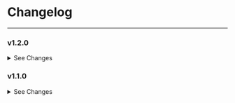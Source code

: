 # Changelog

---

### v1.2.0

<details><summary>See Changes</summary>

- Add support for customising time display format globally, in timeline, and in the tooltip.
  Customisation is now available for:
  - 12-hour or 24-hour time format
  - Padding hours (e.g. 5:00/05:00)
  - Showing AM/PM
  - Showing/hiding minutes (e.g. 5PM/5:00PM)

_Thanks to [@gandhiarpit](https://github.com/gandhiarpit) for suggesting these improvements!_

</details>

### v1.1.0

<details><summary>See Changes</summary>

- Now supports numeric (minutes-since-midnight), HH:MM, and full ISO datetime formats
- Added new field `source_entities` for optional tooltip info
- Improved clarity of form field names and descriptions in UI editor
- Minor formatting cleanup and consistent code style

_Thanks to [@Jaw818](https://github.com/Jaw818) for contributing these improvements!_

</details>
